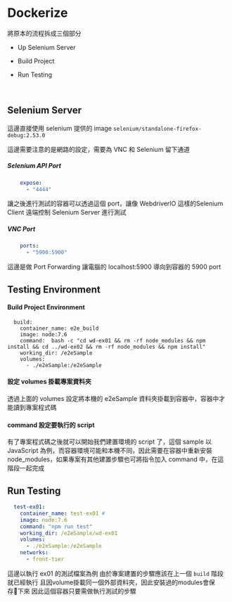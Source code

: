 # Dockerize

將原本的流程拆成三個部分

- Up Selenium Server

- Build Project

- Run Testing

  ​


## Selenium Server

這邊直接使用 selenium 提供的 image `selenium/standalone-firefox-debug:2.53.0`

這邊需要注意的是網路的設定，需要為 VNC 和 Selenium 留下通道

##### Selenium API Port

```yaml
    expose:
      - "4444" 
```

讓之後進行測試的容器可以透過這個 port，讓像 WebdriverIO 這樣的Selenium Client 遠端控制 Selenium Server 進行測試

##### VNC Port

```yaml
    ports:
      - "5900:5900"
```

這邊是做 Port Forwarding 讓電腦的 localhost:5900 導向到容器的 5900 port



## Testing Environment

#### Build Project Environment 

```
  build:
    container_name: e2e_build
    image: node:7.6
    command:  bash -c "cd wd-ex01 && rm -rf node_modules && npm install && cd ../wd-ex02 && rm -rf node_modules && npm install"
    working_dir: /e2eSample
    volumes:
      - ./e2eSample:/e2eSample
```

#### 設定 volumes 掛載專案資料夾

透過上面的 volumes 設定將本機的 e2eSample 資料夾掛載到容器中，容器中才能讀到專案程式碼

#### command 設定要執行的 script

有了專案程式碼之後就可以開始我們建置環境的 script 了，這個 sample 以 JavaScript 為例，而容器環境可能和本機不同，因此需要在容器中重新安裝 node_modules，如果專案有其他建置步驟也可將指令加入 command 中，在這階段一起完成



## Run Testing

```yaml
  test-ex01:
    container_name: test-ex01 #
    image: node:7.6
    command: "npm run test"
    working_dir: /e2eSample/wd-ex01
    volumes:
      - ./e2eSample:/e2eSample
    networks:
      - front-tier
```

這邊以執行 ex01 的測試檔案為例
由於專案建置的步驟應該在上一個 `build` 階段就已經執行
且因volume掛載同一個外部資料夾，因此安裝過的modules會保存下來
因此這個容器只要需做執行測試的步驟